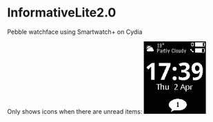 InformativeLite2.0
==================

Pebble watchface using Smartwatch+ on Cydia

Only shows icons when there are unread items:
![one unread text message](https://raw.githubusercontent.com/pkelchte/InformativeLite2.0/dstatus-black/screenshot.png)
